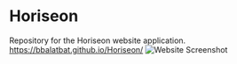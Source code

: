 # Horiseon
Repository for the Horiseon website application.
https://bbalatbat.github.io/Horiseon/
![Website Screenshot](Horiseon\assets\images\website-screenshot.png?raw=true "Website Screenshot")
